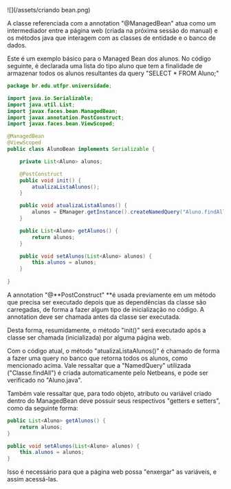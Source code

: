 ![](/assets/criando bean.png)

A classe referenciada com a annotation "@ManagedBean" atua como um intermediador entre a página web \(criada na próxima sessão do manual\) e os métodos java que interagem com as classes de entidade e o banco de dados.

Este é um exemplo básico para o Managed Bean dos alunos. No código seguinte, é declarada uma lista do tipo aluno que tem a finalidade de armazenar todos os alunos resultantes da query "SELECT \* FROM Aluno;"

```java
package br.edu.utfpr.universidade;

import java.io.Serializable;
import java.util.List;
import javax.faces.bean.ManagedBean;
import javax.annotation.PostConstruct;
import javax.faces.bean.ViewScoped;

@ManagedBean
@ViewScoped
public class AlunoBean implements Serializable {

    private List<Aluno> alunos;

    @PostConstruct
    public void init() {
        atualizaListaAlunos();
    }

    public void atualizaListaAlunos() {
        alunos = EManager.getInstance().createNamedQuery("Aluno.findAll").getResultList();
    }

    public List<Aluno> getAlunos() {
        return alunos;
    }

    public void setAlunos(List<Aluno> alunos) {
        this.alunos = alunos;
    }
    
}

```

A annotation "@**PostConstruct" **é usada previamente em um método que precisa ser executado depois que as dependências da classe são carregadas, de forma a fazer algum tipo de inicialização no código. A annotation deve ser chamada antes da classe ser executada.

Desta forma, resumidamente, o método "init\(\)" será executado após a classe ser chamada \(inicializada\) por alguma página web.

Com o código atual, o método "atualizaListaAlunos\(\)" é chamado de forma a fazer uma query no banco que retorna todos os alunos, como mencionado acima. Vale ressaltar que a "NamedQuery" utilizada \("Classe.findAll"\) é criada automaticamente pelo Netbeans, e pode ser verificado no "Aluno.java".

Também vale ressaltar que, para todo objeto, atributo ou variável criado dentro do ManagedBean deve possuir seus respectivos "getters e setters", como da seguinte forma:

```java
public List<Aluno> getAlunos() {
    return alunos;
}

public void setAlunos(List<Aluno> alunos) {
    this.alunos = alunos;
}
```

Isso é necessário para que a página web possa "enxergar" as variáveis, e assim acessá-las.

